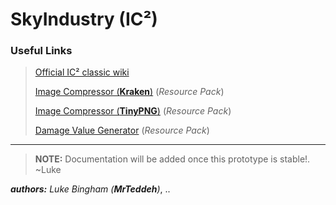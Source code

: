 # SkyIndustry (IC²)
### Useful Links
> [Official IC² classic wiki](https://wiki.industrial-craft.net/index.php?title=Recipes_and_Resources_(classic))
>
> [Image Compressor (**Kraken**)](https://kraken.io/account/optimizer/uploader) (*Resource Pack*)
>
> [Image Compressor (**TinyPNG**)](https://tinypng.com/) (*Resource Pack*)
>
> [Damage Value Generator](https://www.accidentalgames.com/media/durabilityModels.php) (*Resource Pack*)
 
---

> **NOTE:**
> Documentation will be added once this prototype is stable!. ~Luke

***authors:** Luke Bingham (**MrTeddeh**)*, ..